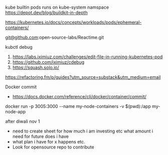 




kube builtin pods runs on kube-system namspace
https://depot.dev/blog/buildkit-in-depth

https://kubernetes.io/docs/concepts/workloads/pods/ephemeral-containers/

git@github.com:open-source-labs/Reactime.git


kubctl debug
1. https://labs.iximiuz.com/challenges/edit-file-in-running-kubernetes-pod
2. https://github.com/iximiuz/cdebug
3. https://squash.solo.io/


https://refactoring.fm/p/guides?utm_source=substack&utm_medium=email


Docker commit 
- https://docs.docker.com/reference/cli/docker/container/commit/


 docker run -p 3005:3000  --name my-node-containers -v $(pwd):/app my-node-app

after diwali nov 1
- need to create sheet for how much i am investing etc what amount  i need for future does i have 
- what plan i have for x happens etc.
- Look for opensource repo to contribute